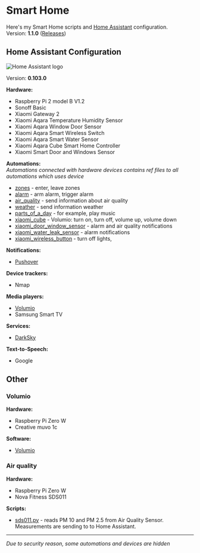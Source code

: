 # Smart Home

Here's my Smart Home scripts and [Home Assistant](https://home-assistant.io/) configuration.  
Version: **1.1.0** ([Releases](https://github.com/piotrbalut/smart-home/releases))

## Home Assistant Configuration
![Home Assistant logo](https://raw.githubusercontent.com/home-assistant/home-assistant-assets/master/loading-screen.gif)

Version: **0.103.0**

**Hardware:**  

- Raspberry Pi 2 model B V1.2
- Sonoff Basic
- Xiaomi Gateway 2
- Xiaomi Aqara Temperature Humidity Sensor
- Xiaomi Aqara Window Door Sensor
- Xiaomi Aqara Smart Wireless Switch
- Xiaomi Aqara Smart Water Sensor
- Xiaomi Aqara Cube Smart Home Controller
- Xiaomi Smart Door and Windows Sensor

**Automations:**  
*Automations connected with hardware devices contains ref files to all automations which uses device* 
- [zones](./home-assistant/config/automation/zones) - enter, leave zones
- [alarm](./home-assistant/config/automation/alarm) - arm alarm, trigger alarm
- [air_quality](./home-assistant/config/automation/air_quality) - send information about air quality
- [weather](./home-assistant/config/automation/weather) - send information weather
- [parts_of_a_day](./home-assistant/config/automation/parts_of_a_day) - for example, play music
- [xiaomi_cube](./home-assistant/config/automation/xiaomi_cube) - Volumio: turn on, turn off, volume up, volume down
- [xiaomi_door_window_sensor](./home-assistant/config/automation/xiaomi_door_window_sensor) - alarm and air quality notifications
- [xiaomi_water_leak_sensor](./home-assistant/config/automation/xiaomi_water_leak_sensor) - alarm notifications
- [xiaomi_wireless_button](./home-assistant/config/automation/xiaomi_wireless_button) - turn off lights, 

**Notifications:**  
- [Pushover](https://pushover.net/)    

**Device trackers:**  
- Nmap  

**Media players:**  
- [Volumio](https://github.com/volumio) 
- Samsung Smart TV

**Services:**  
- [DarkSky](https://darksky.net)  

**Text-to-Speech:**  
- Google

## Other
### Volumio
**Hardware:**  
- Raspberry Pi Zero W
- Creative muvo 1c  

**Software:**  
- [Volumio](https://github.com/volumio)

### Air quality
**Hardware:**  
- Raspberry Pi Zero W
- Nova Fitness SDS011 

**Scripts:**  
- [sds011.py](./external-scripts/air-quality/sds011.py) - reads PM 10 and PM 2.5 from Air Quality Sensor. Measurements are sending to to Home Assistant.
---
*Due to security reason, some automations and devices are hidden*
